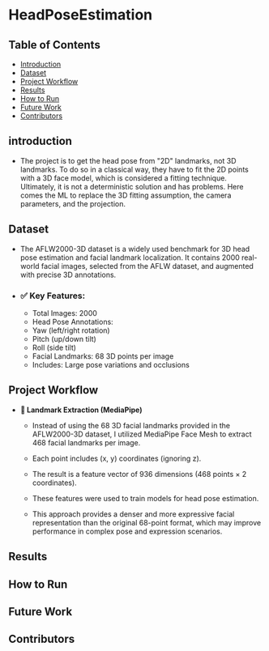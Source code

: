 # HeadPoseEstimation
## Table of Contents
- [Introduction](#introduction)
- [Dataset](#dataset)
- [Project Workflow](#project-workflow)
- [Results](#results)
- [How to Run](#how-to-run)
- [Future Work](#future-work)
- [Contributors](#contributors)

## introduction
  - The project is to get the head pose from "2D" landmarks, not 3D landmarks. To do so in a classical way, they have to fit the 2D points with a 3D face model, which is considered a fitting technique. Ultimately, it is not a deterministic solution and has problems. Here comes the ML to replace the 3D fitting assumption, the camera parameters, and the projection.
## Dataset
 - The AFLW2000-3D dataset is a widely used benchmark for 3D head pose estimation and facial landmark localization. It contains 2000 real-world facial images, selected from the AFLW dataset, and augmented with precise 3D annotations.
 - ### ✅ Key Features:
     - Total Images: 2000
     - Head Pose Annotations:
     - Yaw (left/right rotation)
     - Pitch (up/down tilt)
     - Roll (side tilt)
     - Facial Landmarks: 68 3D points per image
     - Includes: Large pose variations and occlusions

## Project Workflow
  - **🧠 Landmark Extraction (MediaPipe)**
    - Instead of using the 68 3D facial landmarks provided in the AFLW2000-3D dataset, I utilized MediaPipe Face Mesh to extract 468 facial landmarks per image.

    - Each point includes (x, y) coordinates (ignoring z).

    - The result is a feature vector of 936 dimensions (468 points × 2 coordinates).

    - These features were used to train models for head pose estimation.

    - This approach provides a denser and more expressive facial representation than the original 68-point format, which may improve performance in complex pose and expression scenarios.


## Results
## How to Run
## Future Work
## Contributors